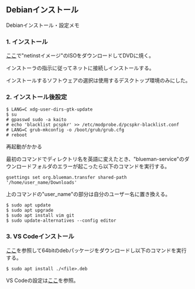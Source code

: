 ## Debianインストール

Debianインストール・設定メモ

### 1. インストール

[ここ](https://cdimage.debian.or.jp/)で"netinstイメージ"のISOをダウンロードしてDVDに焼く。

インストーラの指示に従ってネットに接続しインストールする。

インストールするソフトウェアの選択は使用するデスクトップ環境のみにした。

### 2. インストール後設定

```
$ LANG=C xdg-user-dirs-gtk-update
$ su
# gpasswd sudo -a kaito
# echo 'blacklist pcspkr' >> /etc/modprobe.d/pcspkr-blacklist.conf
# LANG=C grub-mkconfig -o /boot/grub/grub.cfg
# reboot
```

再起動がかかる

最初のコマンドでディレクトリ名を英語に変えたとき、"blueman-service"のダウンロードフォルダのエラーが起こったら以下のコマンドを実行する。

```
gsettings set org.blueman.transfer shared-path '/home/user_name/Downloads'
```

上のコマンドの"user_name"の部分は自分のユーザー名に置き換える。

```
$ sudo apt update
$ sudo apt upgrade
$ sudo apt install vim git
$ sudo update-alternatives --config editor
```

### 3. VS Codeインストール

[ここ](https://code.visualstudio.com/docs/setup/linux)を参照して64bitのdebパッケージをダウンロードし以下のコマンドを実行する。

```
$ sudo apt install ./<file>.deb
```

VS Codeの設定は[ここ](https://github.com/cherryk9821/install_vscode)を参照。
